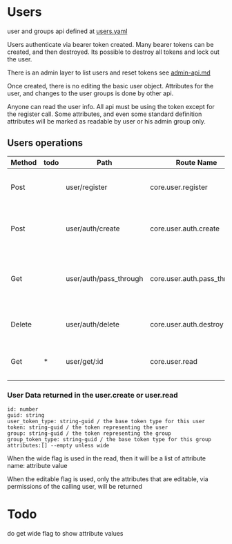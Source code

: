 # Users

user and groups api defined at [users.yaml](../../api-docs/users.yaml)


Users authenticate via bearer token created. Many bearer tokens can be created, and then destroyed. Its possible to destroy all tokens and lock out the user.


There is an admin layer to list users and reset tokens see [admin-api.md](admin-api.md)

Once created, there is no editing the basic user object. Attributes for the user, and changes to the user groups is done by other api.

Anyone can read the user info. All api must be using the token except for the register call.
Some attributes, and even some standard definition attributes will be marked as readable by user or his admin group only.

## Users operations

| Method | todo | Path                   | Route Name                  | Description                                         | Args                                  | Notes                             |
|--------|------|------------------------|-----------------------------|-----------------------------------------------------|---------------------------------------|-----------------------------------|
| Post   |      | user/register          | core.user.register          | Makes a new user                                    | username (must be unique)             | returns a bearer token            |
| Post   |      | user/auth/create       | core.user.auth.create       | makes a new bearer token for the authenticated user | optional pass through data to store   |                                   |
| Get    |      | user/auth/pass_through | core.user.auth.pass_through | gets associated data in the token                   |                                       | uses the log in token to get data |
| Delete |      | user/auth/delete       | core.user.auth.destroy      | Deletes the token being used in this call           |                                       | cannot delete last token          |
| Get    | *    | user/get/:id           | core.user.read              | Shows the user information                          | optional wide flag to show attributes |                                   |

### User Data returned in the user.create or user.read

    id: number
    guid: string 
    user_token_type: string-guid / the base token type for this user
    token: string-guid / the token representing the user
    group: string-guid / the token representing the group
    group_token_type: string-guid / the base token type for this group
    attributes:[] --empty unless wide

When the wide flag is used in the read, then it will be a list of attribute name: attribute value

When the editable flag is used, only the attributes that are editable, via permissions of the calling user, will be returned

# Todo

do get wide flag to show attribute values 